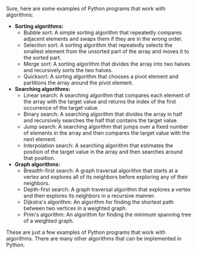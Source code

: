 Sure, here are some examples of Python programs that work with algorithms:

* **Sorting algorithms:**
    * Bubble sort: A simple sorting algorithm that repeatedly compares adjacent elements and swaps them if they are in the wrong order.
    * Selection sort: A sorting algorithm that repeatedly selects the smallest element from the unsorted part of the array and moves it to the sorted part.
    * Merge sort: A sorting algorithm that divides the array into two halves and recursively sorts the two halves.
    * Quicksort: A sorting algorithm that chooses a pivot element and partitions the array around the pivot element.
* **Searching algorithms:**
    * Linear search: A searching algorithm that compares each element of the array with the target value and returns the index of the first occurrence of the target value.
    * Binary search: A searching algorithm that divides the array in half and recursively searches the half that contains the target value.
    * Jump search: A searching algorithm that jumps over a fixed number of elements in the array and then compares the target value with the next element.
    * Interpolation search: A searching algorithm that estimates the position of the target value in the array and then searches around that position.
* **Graph algorithms:**
    * Breadth-first search: A graph traversal algorithm that starts at a vertex and explores all of its neighbors before exploring any of their neighbors.
    * Depth-first search: A graph traversal algorithm that explores a vertex and then explores its neighbors in a recursive manner.
    * Dijkstra's algorithm: An algorithm for finding the shortest path between two vertices in a weighted graph.
    * Prim's algorithm: An algorithm for finding the minimum spanning tree of a weighted graph.

These are just a few examples of Python programs that work with algorithms. There are many other algorithms that can be implemented in Python.